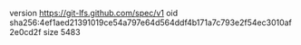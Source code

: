version https://git-lfs.github.com/spec/v1
oid sha256:4ef1aed21391019ce54a797e64d564ddf4b171a7c793e2f54ec3010af2e0cd2f
size 5483
